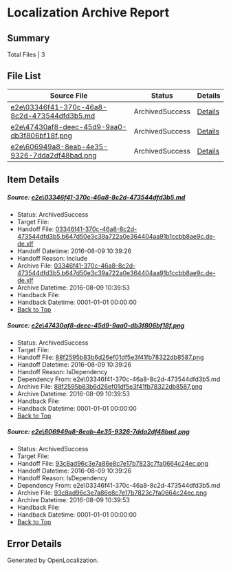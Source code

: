 # <a name='report-top'></a> Localization Archive Report

## Summary
 Total Files | 3

## File List
 Source File | Status | Details 
 ----------- | ------ | ------- 
 [e2e\03346f41-370c-46a8-8c2d-473544dfd3b5.md](https://github.com/OpenLocalizationTestOrg/oltest/blob/1f62691be969331b3b116a7515ab1fde109d5c3b/e2e/03346f41-370c-46a8-8c2d-473544dfd3b5.md) | ArchivedSuccess | [Details](#4133d5e99d5edacc293d2d9ebef9791b43129f761)
 [e2e\47430af8-deec-45d9-9aa0-db3f806bf18f.png](https://github.com/OpenLocalizationTestOrg/oltest/blob/1f62691be969331b3b116a7515ab1fde109d5c3b/e2e/47430af8-deec-45d9-9aa0-db3f806bf18f.png) | ArchivedSuccess | [Details](#88f2595b83b6d26ef01df5e3f41fb78322db85872)
 [e2e\606949a8-8eab-4e35-9326-7dda2df48bad.png](https://github.com/OpenLocalizationTestOrg/oltest/blob/1f62691be969331b3b116a7515ab1fde109d5c3b/e2e/606949a8-8eab-4e35-9326-7dda2df48bad.png) | ArchivedSuccess | [Details](#93c8ad96c3e7a86e8c7e17b7823c7fa0664c24ec3)

## Item Details
##### <a name='4133d5e99d5edacc293d2d9ebef9791b43129f761'></a> Source: [e2e\03346f41-370c-46a8-8c2d-473544dfd3b5.md](https://github.com/OpenLocalizationTestOrg/oltest/blob/1f62691be969331b3b116a7515ab1fde109d5c3b/e2e/03346f41-370c-46a8-8c2d-473544dfd3b5.md)
* Status: ArchivedSuccess
* Target File: 
* Handoff File: [03346f41-370c-46a8-8c2d-473544dfd3b5.b647d50e3c39a722a0e364404aa91b1ccbb8ae9c.de-de.xlf](https://github.com/OpenLocalizationTestOrg/olhandoff-e2e/blob/a4cf9fc8c06a3f337d689d934e135dc157a9ba71/ol-handoff/OpenLocalizationTestOrg/ol-test-dede/ci/ht/03346f41-370c-46a8-8c2d-473544dfd3b5.b647d50e3c39a722a0e364404aa91b1ccbb8ae9c.de-de.xlf)
* Handoff Datetime: 2016-08-09 10:39:26
* Handoff Reason: Include
* Archive File: [03346f41-370c-46a8-8c2d-473544dfd3b5.b647d50e3c39a722a0e364404aa91b1ccbb8ae9c.de-de.xlf](https://github.com/OpenLocalizationTestOrg/olhandoff-e2e/blob/8f9d81d281de9bdbf9d0c19805ff11869576f2d8/ol-archive/OpenLocalizationTestOrg/ol-test-dede/ci/ht/03346f41-370c-46a8-8c2d-473544dfd3b5.b647d50e3c39a722a0e364404aa91b1ccbb8ae9c.de-de.xlf)
* Archive Datetime: 2016-08-09 10:39:53
* Handback File: 
* Handback Datetime: 0001-01-01 00:00:00
* [Back to Top](#report-top)

##### <a name='88f2595b83b6d26ef01df5e3f41fb78322db85872'></a> Source: [e2e\47430af8-deec-45d9-9aa0-db3f806bf18f.png](https://github.com/OpenLocalizationTestOrg/oltest/blob/1f62691be969331b3b116a7515ab1fde109d5c3b/e2e/47430af8-deec-45d9-9aa0-db3f806bf18f.png)
* Status: ArchivedSuccess
* Target File: 
* Handoff File: [88f2595b83b6d26ef01df5e3f41fb78322db8587.png](https://github.com/OpenLocalizationTestOrg/olhandoff-e2e/blob/a4cf9fc8c06a3f337d689d934e135dc157a9ba71/ol-handoff/OpenLocalizationTestOrg/ol-test-dede/ci/ht/88f2595b83b6d26ef01df5e3f41fb78322db8587.png)
* Handoff Datetime: 2016-08-09 10:39:26
* Handoff Reason: IsDependency
* Dependency From: e2e\03346f41-370c-46a8-8c2d-473544dfd3b5.md
* Archive File: [88f2595b83b6d26ef01df5e3f41fb78322db8587.png](https://github.com/OpenLocalizationTestOrg/olhandoff-e2e/blob/8f9d81d281de9bdbf9d0c19805ff11869576f2d8/ol-archive/OpenLocalizationTestOrg/ol-test-dede/ci/ht/88f2595b83b6d26ef01df5e3f41fb78322db8587.png)
* Archive Datetime: 2016-08-09 10:39:53
* Handback File: 
* Handback Datetime: 0001-01-01 00:00:00
* [Back to Top](#report-top)

##### <a name='93c8ad96c3e7a86e8c7e17b7823c7fa0664c24ec3'></a> Source: [e2e\606949a8-8eab-4e35-9326-7dda2df48bad.png](https://github.com/OpenLocalizationTestOrg/oltest/blob/1f62691be969331b3b116a7515ab1fde109d5c3b/e2e/606949a8-8eab-4e35-9326-7dda2df48bad.png)
* Status: ArchivedSuccess
* Target File: 
* Handoff File: [93c8ad96c3e7a86e8c7e17b7823c7fa0664c24ec.png](https://github.com/OpenLocalizationTestOrg/olhandoff-e2e/blob/a4cf9fc8c06a3f337d689d934e135dc157a9ba71/ol-handoff/OpenLocalizationTestOrg/ol-test-dede/ci/ht/93c8ad96c3e7a86e8c7e17b7823c7fa0664c24ec.png)
* Handoff Datetime: 2016-08-09 10:39:26
* Handoff Reason: IsDependency
* Dependency From: e2e\03346f41-370c-46a8-8c2d-473544dfd3b5.md
* Archive File: [93c8ad96c3e7a86e8c7e17b7823c7fa0664c24ec.png](https://github.com/OpenLocalizationTestOrg/olhandoff-e2e/blob/8f9d81d281de9bdbf9d0c19805ff11869576f2d8/ol-archive/OpenLocalizationTestOrg/ol-test-dede/ci/ht/93c8ad96c3e7a86e8c7e17b7823c7fa0664c24ec.png)
* Archive Datetime: 2016-08-09 10:39:53
* Handback File: 
* Handback Datetime: 0001-01-01 00:00:00
* [Back to Top](#report-top)


## Error Details

Generated by OpenLocalization.
